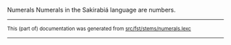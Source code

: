 Numerals
Numerals in the Sakirabiá language are numbers.

* * *

<small>This (part of) documentation was generated from [src/fst/stems/numerals.lexc](https://github.com/giellalt/lang-skf/blob/main/src/fst/stems/numerals.lexc)</small>

---

